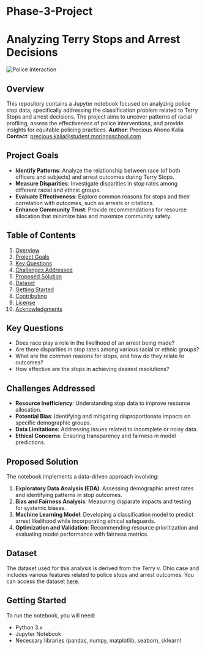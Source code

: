 # Phase-3-Project
# Analyzing Terry Stops and Arrest Decisions
![Police Interaction]([link_to_your_image](https://www.google.com/imgres?q=police%20interacting%20with%20civilians&imgurl=https%3A%2F%2Fimages.pexels.com%2Fphotos%2F7714863%2Fpexels-photo-7714863.jpeg%3Fauto%3Dcompress%26cs%3Dtinysrgb%26w%3D1260%26h%3D750%26dpr%3D1&imgrefurl=https%3A%2F%2Fwww.pexels.com%2Fphoto%2Fpolice-officers-talking-to-civilians-7714863%2F&docid=I8A6pWkoer4L8M&tbnid=985RVcMuLcVJcM&vet=12ahUKEwj_u8H-6JiKAxU_T0EAHQ1GAAMQM3oECBcQAA..i&w=1000&h=750&hcb=2&ved=2ahUKEwj_u8H-6JiKAxU_T0EAHQ1GAAMQM3oECBcQAA))

## Overview

This repository contains a Jupyter notebook focused on analyzing police stop data, specifically addressing the classification problem related to Terry Stops and arrest decisions. The project aims to uncover patterns of racial profiling, assess the effectiveness of police interventions, and provide insights for equitable policing practices.
**Author**: Precious Ahono Kalia  
**Contact**: [precious.kalia@student.moringaschool.com](mailto:precious.kalia@student.moringaschool.com)


## Project Goals
- **Identify Patterns**: Analyze the relationship between race (of both officers and subjects) and arrest outcomes during Terry Stops.
- **Measure Disparities**: Investigate disparities in stop rates among different racial and ethnic groups.
- **Evaluate Effectiveness**: Explore common reasons for stops and their correlation with outcomes, such as arrests or citations.
- **Enhance Community Trust**: Provide recommendations for resource allocation that minimize bias and maximize community safety.
## Table of Contents

1. [Overview](#overview)
2. [Project Goals](#project-goals)
3. [Key Questions](#key-questions)
4. [Challenges Addressed](#challenges-addressed)
5. [Proposed Solution](#proposed-solution)
6. [Dataset](#dataset)
7. [Getting Started](#getting-started)
8. [Contributing](#contributing)
9. [License](#license)
10. [Acknowledgments](#acknowledgments)
## Key Questions

- Does race play a role in the likelihood of an arrest being made?
- Are there disparities in stop rates among various racial or ethnic groups?
- What are the common reasons for stops, and how do they relate to outcomes?
- How effective are the stops in achieving desired resolutions?

## Challenges Addressed

- **Resource Inefficiency**: Understanding stop data to improve resource allocation.
- **Potential Bias**: Identifying and mitigating disproportionate impacts on specific demographic groups.
- **Data Limitations**: Addressing issues related to incomplete or noisy data.
- **Ethical Concerns**: Ensuring transparency and fairness in model predictions.

## Proposed Solution

The notebook implements a data-driven approach involving:

1. **Exploratory Data Analysis (EDA)**: Assessing demographic arrest rates and identifying patterns in stop outcomes.
2. **Bias and Fairness Analysis**: Measuring disparate impacts and testing for systemic biases.
3. **Machine Learning Model**: Developing a classification model to predict arrest likelihood while incorporating ethical safeguards.
4. **Optimization and Validation**: Recommending resource prioritization and evaluating model performance with fairness metrics.

## Dataset

The dataset used for this analysis is derived from the Terry v. Ohio case and includes various features related to police stops and arrest outcomes. You can access the dataset [here](link_to_your_dataset).

## Getting Started

To run the notebook, you will need:

- Python 3.x
- Jupyter Notebook
- Necessary libraries (pandas, numpy, matplotlib, seaborn, sklearn)
